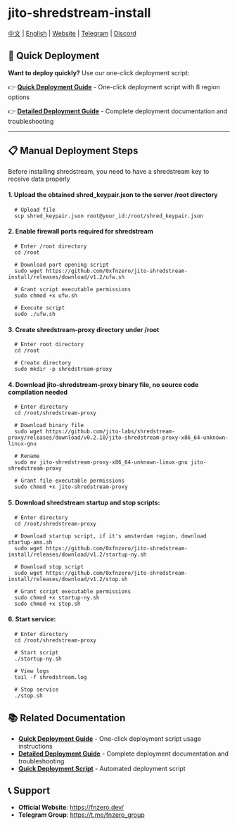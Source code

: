 # jito-shredstream-install

[中文](https://github.com/0xfnzero/jito-shredstream-install/blob/main/README_CN.md) | [English](https://github.com/0xfnzero/jito-shredstream-install/blob/main/README.md) | [Website](https://fnzero.dev/) | [Telegram](https://t.me/fnzero_group) | [Discord](https://discord.gg/ckf5UHxz)

## 🚀 Quick Deployment

**Want to deploy quickly?** Use our one-click deployment script:

👉 **[Quick Deployment Guide](QUICK_START.md)** - One-click deployment script with 8 region options

👉 **[Detailed Deployment Guide](DEPLOYMENT_GUIDE.md)** - Complete deployment documentation and troubleshooting

---

## 📋 Manual Deployment Steps

Before installing shredstream, you need to have a shredstream key to receive data properly

#### 1. Upload the obtained shred_keypair.json to the server /root directory
```shell
  # Upload file
  scp shred_keypair.json root@your_id:/root/shred_keypair.json
```

#### 2. Enable firewall ports required for shredstream
```shell
  # Enter /root directory
  cd /root

  # Download port opening script
  sudo wget https://github.com/0xfnzero/jito-shredstream-install/releases/download/v1.2/ufw.sh

  # Grant script executable permissions
  sudo chmod +x ufw.sh

  # Execute script
  sudo ./ufw.sh
```

#### 3. Create shredstream-proxy directory under /root
```shell
  # Enter root directory
  cd /root

  # Create directory
  sudo mkdir -p shredstream-proxy
```

#### 4. Download jito-shredstream-proxy binary file, no source code compilation needed
```shell
  # Enter directory
  cd /root/shredstream-proxy

  # Download binary file
  sudo wget https://github.com/jito-labs/shredstream-proxy/releases/download/v0.2.10/jito-shredstream-proxy-x86_64-unknown-linux-gnu

  # Rename
  sudo mv jito-shredstream-proxy-x86_64-unknown-linux-gnu jito-shredstream-proxy

  # Grant file executable permissions
  sudo chmod +x jito-shredstream-proxy
```

#### 5. Download shredstream startup and stop scripts:
```shell
  # Enter directory
  cd /root/shredstream-proxy

  # Download startup script, if it's amsterdam region, download startup-ams.sh
  sudo wget https://github.com/0xfnzero/jito-shredstream-install/releases/download/v1.2/startup-ny.sh

  # Download stop script
  sudo wget https://github.com/0xfnzero/jito-shredstream-install/releases/download/v1.2/stop.sh

  # Grant script executable permissions
  sudo chmod +x startup-ny.sh
  sudo chmod +x stop.sh
```

#### 6. Start service:
```shell
  # Enter directory
  cd /root/shredstream-proxy

  # Start script
  ./startup-ny.sh

  # View logs
  tail -f shredstream.log

  # Stop service
  ./stop.sh
```

## 📚 Related Documentation

- **[Quick Deployment Guide](QUICK_START.md)** - One-click deployment script usage instructions
- **[Detailed Deployment Guide](DEPLOYMENT_GUIDE.md)** - Complete deployment documentation and troubleshooting
- **[Quick Deployment Script](quick-deploy.sh)** - Automated deployment script

## 📞 Support

- **Official Website**: https://fnzero.dev/
- **Telegram Group**: https://t.me/fnzero_group

